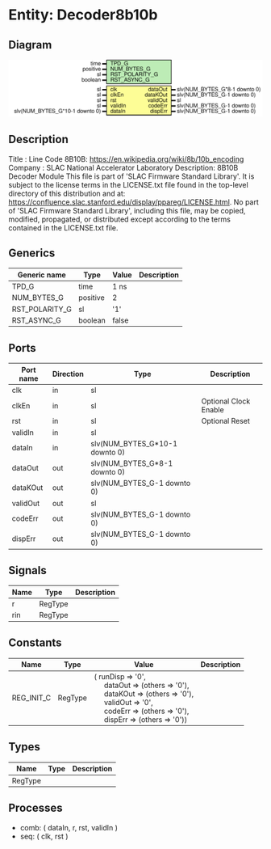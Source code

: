 # Entity: Decoder8b10b

## Diagram

![Diagram](Decoder8b10b.svg "Diagram")
## Description

Title      : Line Code 8B10B: https://en.wikipedia.org/wiki/8b/10b_encoding
Company    : SLAC National Accelerator Laboratory
Description: 8B10B Decoder Module
This file is part of 'SLAC Firmware Standard Library'.
It is subject to the license terms in the LICENSE.txt file found in the
top-level directory of this distribution and at:
   https://confluence.slac.stanford.edu/display/ppareg/LICENSE.html.
No part of 'SLAC Firmware Standard Library', including this file,
may be copied, modified, propagated, or distributed except according to
the terms contained in the LICENSE.txt file.
## Generics

| Generic name   | Type     | Value | Description |
| -------------- | -------- | ----- | ----------- |
| TPD_G          | time     | 1 ns  |             |
| NUM_BYTES_G    | positive | 2     |             |
| RST_POLARITY_G | sl       | '1'   |             |
| RST_ASYNC_G    | boolean  | false |             |
## Ports

| Port name | Direction | Type                           | Description           |
| --------- | --------- | ------------------------------ | --------------------- |
| clk       | in        | sl                             |                       |
| clkEn     | in        | sl                             | Optional Clock Enable |
| rst       | in        | sl                             | Optional Reset        |
| validIn   | in        | sl                             |                       |
| dataIn    | in        | slv(NUM_BYTES_G*10-1 downto 0) |                       |
| dataOut   | out       | slv(NUM_BYTES_G*8-1 downto 0)  |                       |
| dataKOut  | out       | slv(NUM_BYTES_G-1 downto 0)    |                       |
| validOut  | out       | sl                             |                       |
| codeErr   | out       | slv(NUM_BYTES_G-1 downto 0)    |                       |
| dispErr   | out       | slv(NUM_BYTES_G-1 downto 0)    |                       |
## Signals

| Name | Type    | Description |
| ---- | ------- | ----------- |
| r    | RegType |             |
| rin  | RegType |             |
## Constants

| Name       | Type    | Value                                                                                                                                                                                                                                                                                                                                                                            | Description |
| ---------- | ------- | -------------------------------------------------------------------------------------------------------------------------------------------------------------------------------------------------------------------------------------------------------------------------------------------------------------------------------------------------------------------------------- | ----------- |
| REG_INIT_C | RegType |  (       runDisp  => '0',<br><span style="padding-left:20px">       dataOut  => (others => '0'),<br><span style="padding-left:20px">       dataKOut => (others => '0'),<br><span style="padding-left:20px">       validOut => '0',<br><span style="padding-left:20px">       codeErr  => (others => '0'),<br><span style="padding-left:20px">       dispErr  => (others => '0')) |             |
## Types

| Name    | Type | Description |
| ------- | ---- | ----------- |
| RegType |      |             |
## Processes
- comb: ( dataIn, r, rst, validIn )
- seq: ( clk, rst )
